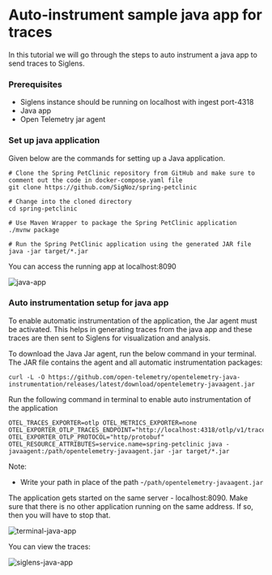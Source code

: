 # Auto-instrument sample java app for traces

In this tutorial we will go through the steps to auto instrument a java app to send traces to Siglens.

### Prerequisites
- Siglens instance should be running on localhost with ingest port-4318
- Java app
- Open Telemetry jar agent

### Set up java application

Given below are the commands for setting up a Java application.

```
# Clone the Spring PetClinic repository from GitHub and make sure to comment out the code in docker-compose.yaml file
git clone https://github.com/SigNoz/spring-petclinic

# Change into the cloned directory
cd spring-petclinic

# Use Maven Wrapper to package the Spring PetClinic application
./mvnw package

# Run the Spring PetClinic application using the generated JAR file
java -jar target/*.jar
```
You can access the running app at localhost:8090

![java-app](/tutorials/java-app.png)

### Auto instrumentation setup for java app

To enable automatic instrumentation of the application, the Jar agent must be activated. This helps in generating traces from the java app and these traces are then sent to Siglens for visualization and analysis.

To download the Java Jar agent, run the below command in your terminal. The JAR file contains the agent and all automatic instrumentation packages:
```
curl -L -O https://github.com/open-telemetry/opentelemetry-java-instrumentation/releases/latest/download/opentelemetry-javaagent.jar
```

Run the following command in terminal to enable auto instrumentation of the application
```
OTEL_TRACES_EXPORTER=otlp OTEL_METRICS_EXPORTER=none OTEL_EXPORTER_OTLP_TRACES_ENDPOINT="http://localhost:4318/otlp/v1/traces" OTEL_EXPORTER_OTLP_PROTOCOL="http/protobuf" OTEL_RESOURCE_ATTRIBUTES=service.name=spring-petclinic java -javaagent:/path/opentelemetry-javaagent.jar -jar target/*.jar
```
Note:
- Write your path in place of the path -`/path/opentelemetry-javaagent.jar`

The application gets started on the same server - localhost:8090. Make sure that there is no other application running on the same address. If so, then you will have to stop that.

![terminal-java-app](/tutorials/terminal-java-app.png)

You can view the traces:

![siglens-java-app](/tutorials/siglens-java-app.png)





